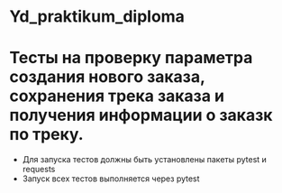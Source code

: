 # Yd_praktikum_diploma

# Тесты на проверку параметра создания нового заказа, сохранения трека заказа и получения информации о заказк по треку.
- Для запуска тестов должны быть установлены пакеты pytest и requests
- Запуск всех тестов выполняется через pytest
